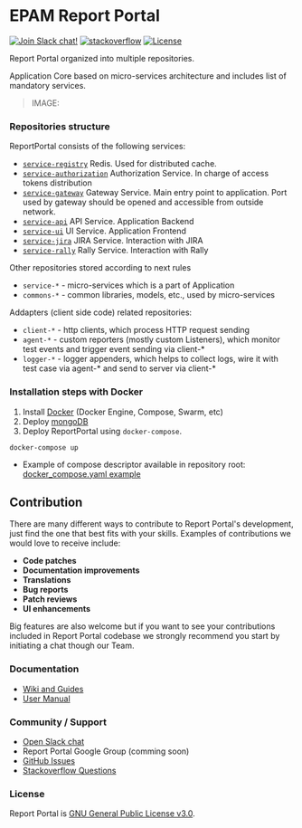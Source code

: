 # EPAM Report Portal
[![Join Slack chat!](https://reportporal-slack-auto.herokuapp.com/badge.svg)](https://reportporal-slack-auto.herokuapp.com)
[![stackoverflow](https://img.shields.io/badge/reportportal-stackoverflow-orange.svg?style=flat)](http://stackoverflow.com/questions/tagged/reportportal)
[![License](https://img.shields.io/badge/license-GPLv3-blue.svg)](http://www.gnu.org/licenses/gpl-3.0.html)

Report Portal organized into multiple repositories.

Application Core based on micro-services architecture and includes list of mandatory services.
> IMAGE: 

### Repositories structure

ReportPortal consists of the following services:
- [`service-registry`](https://github.com/reportportal/service-registry) Redis. Used for distributed cache.
- [`service-authorization`](https://github.com/reportportal/service-authorization) Authorization Service. In charge of access tokens distribution
- [`service-gateway`](https://github.com/reportportal/service-gateway) Gateway Service. Main entry point to application. Port used by gateway should be opened and accessible from outside network.
- [`service-api`](https://github.com/reportportal/service-api) API Service. Application Backend
- [`service-ui`](https://github.com/reportportal/service-ui) UI Service. Application Frontend
- [`service-jira`](https://github.com/reportportal/service-jira) JIRA Service. Interaction with JIRA
- [`service-rally`](https://github.com/reportportal/service-rally) Rally Service. Interaction with Rally

Other repositories stored according to next rules
- `service-*` - micro-services which is a part of Application
- `commons-*` - common libraries, models, etc., used by micro-services

Addapters (client side code) related repositories:

- `client-*` - http clients, which process HTTP request sending
- `agent-*` - custom reporters (mostly custom Listeners), which monitor test events and trigger event sending via client-*
- `logger-*` - logger appenders, which helps to collect logs, wire it with test case via agent-* and send to server via client-*


### Installation steps with Docker

1. Install [Docker](http://docs-stage.docker.com/engine/installation/) (Docker Engine, Compose, Swarm, etc)
2. Deploy [mongoDB](https://docs.mongodb.com/manual/installation/) 
3. Deploy ReportPortal using `docker-compose`.
  ```
  docker-compose up 
  ```
  - Example of compose descriptor available in repository root: [docker_compose.yaml example](https://github.com/reportportal/reportportal/blob/master/docker-compose.yml)

## Contribution

There are many different ways to contribute to Report Portal's development, just find the one that best fits with your skills. Examples of contributions we would love to receive include:

- **Code patches**
- **Documentation improvements**
- **Translations**
- **Bug reports**
- **Patch reviews**
- **UI enhancements**

Big features are also welcome but if you want to see your contributions included in Report Portal codebase we strongly recommend you start by initiating a chat though our Team.

### Documentation

* [Wiki and Guides](https://github.com/reportportal/reportportal/wiki)
* [User Manual](http://reportportal.io/#documentation)

### Community / Support

* [Open Slack chat](https://reportporal-slack-auto.herokuapp.com)
* Report Portal Google Group (comming soon)
* [GitHub Issues](https://github.com/reportportal/reportportal/issues)
* [Stackoverflow Questions](http://stackoverflow.com/questions/tagged/reportportal)

### License

Report Portal is [GNU General Public License v3.0](http://www.gnu.org/licenses/gpl-3.0.html).



